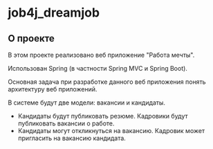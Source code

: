 # job4j_dreamjob

## О проекте

В этом проекте реализовано веб приложение "Работа мечты".

Использован Spring (в частности Spring MVC и Spring Boot).

Основная задача при разработке данного веб приложения понять архитектуру веб приложений.

В системе будут две модели: вакансии и кандидаты.

- Кандидаты будут публиковать резюме. Кадровики будут публиковать вакансии о работе.
- Кандидаты могут откликнуться на вакансию. Кадровик может пригласить на вакансию кандидата.
